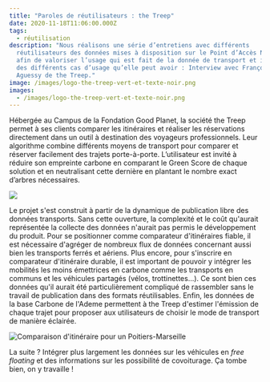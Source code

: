 ```yaml
---
title: "Paroles de réutilisateurs : the Treep"
date: 2020-11-18T11:06:00.000Z
tags:
  - réutilisation
description: "Nous réalisons une série d’entretiens avec différents
  réutilisateurs des données mises à disposition sur le Point d’Accès National,
  afin de valoriser l’usage qui est fait de la donnée de transport et illustrer
  des différents cas d’usage qu’elle peut avoir : Interview avec François-Xavier
  Aguessy de the Treep."
image: /images/logo-the-treep-vert-et-texte-noir.png
images:
  - /images/logo-the-treep-vert-et-texte-noir.png
---
```

Hébergée au Campus de la Fondation Good Planet, la société the Treep permet à ses clients comparer les itinéraires et réaliser les réservations directement dans un outil à destination des voyageurs professionnels. Leur algorithme combine différents moyens de transport pour comparer et réserver facilement des trajets porte-à-porte. L’utilisateur est invité à réduire son empreinte carbone en comparant le Green Score de chaque solution et en neutralisant cette dernière en plantant le nombre exact d’arbres nécessaires.

![](https://www.thetreep.com/uploads/1/1/0/1/110164989/goodplanetandthetreep_orig.jpg)

Le projet s'est construit à partir de la dynamique de publication libre des données transports. Sans cette ouverture, la complexité et le coût qu'aurait représentée la collecte des données n'aurait pas permis le développement du produit. Pour se positionner comme comparateur d'itinéraires fiable, il est nécessaire d'agréger de nombreux flux de données concernant aussi bien les transports ferrés et aériens. Plus encore, pour s'inscrire en comparateur d'itinéraire durable, il est important de pouvoir y intégrer les mobilités les moins émettrices en carbone comme les transports en communs et les véhicules partagés (vélos, trottinettes...). Ce sont bien ces données qu'il aurait été particulièrement compliqué de rassembler sans le travail de publication dans des formats réutilisables. Enfin, les données de la base Carbone de l'Ademe permettent à the Treep d'estimer l'émission de chaque trajet pour proposer aux utilisateurs de choisir le mode de transport de manière éclairée. 

![](/images/the-treep-calcul-itinéraire.png "Comparaison d'itinéraire pour un Poitiers-Marseille")

 La suite ? Intégrer plus largement les données sur les véhicules en *free floating* et des informations sur les possibilité de covoiturage. Ça tombe bien, on y travaille !
